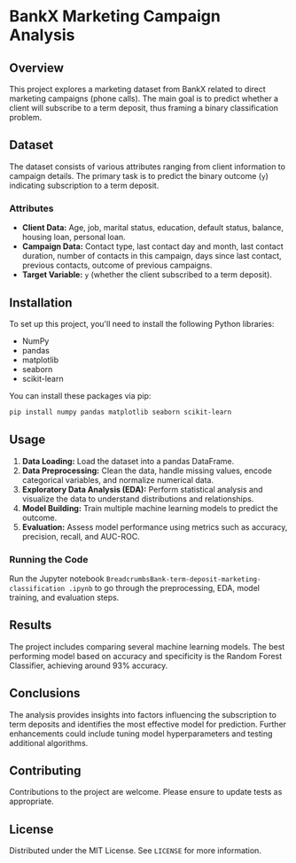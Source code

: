 
# BankX Marketing Campaign Analysis

## Overview
This project explores a marketing dataset from BankX related to direct marketing campaigns (phone calls). The main goal is to predict whether a client will subscribe to a term deposit, thus framing a binary classification problem.

## Dataset
The dataset consists of various attributes ranging from client information to campaign details. The primary task is to predict the binary outcome (`y`) indicating subscription to a term deposit.

### Attributes
- **Client Data:** Age, job, marital status, education, default status, balance, housing loan, personal loan.
- **Campaign Data:** Contact type, last contact day and month, last contact duration, number of contacts in this campaign, days since last contact, previous contacts, outcome of previous campaigns.
- **Target Variable:** `y` (whether the client subscribed to a term deposit).

## Installation

To set up this project, you'll need to install the following Python libraries:
- NumPy
- pandas
- matplotlib
- seaborn
- scikit-learn

You can install these packages via pip:
```bash
pip install numpy pandas matplotlib seaborn scikit-learn
```

## Usage

1. **Data Loading:** Load the dataset into a pandas DataFrame.
2. **Data Preprocessing:** Clean the data, handle missing values, encode categorical variables, and normalize numerical data.
3. **Exploratory Data Analysis (EDA):** Perform statistical analysis and visualize the data to understand distributions and relationships.
4. **Model Building:** Train multiple machine learning models to predict the outcome.
5. **Evaluation:** Assess model performance using metrics such as accuracy, precision, recall, and AUC-ROC.

### Running the Code
Run the Jupyter notebook `BreadcrumbsBank-term-deposit-marketing-classification
.ipynb` to go through the preprocessing, EDA, model training, and evaluation steps.

## Results
The project includes comparing several machine learning models. The best performing model based on accuracy and specificity is the Random Forest Classifier, achieving around 93% accuracy.

## Conclusions
The analysis provides insights into factors influencing the subscription to term deposits and identifies the most effective model for prediction. Further enhancements could include tuning model hyperparameters and testing additional algorithms.

## Contributing
Contributions to the project are welcome. Please ensure to update tests as appropriate.

## License
Distributed under the MIT License. See `LICENSE` for more information.
